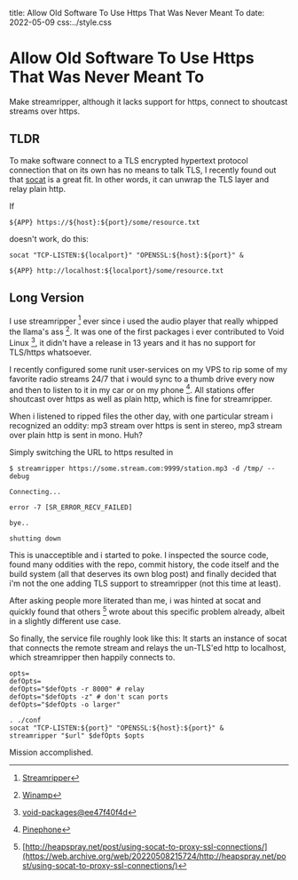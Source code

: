 title: Allow Old Software To Use Https That Was Never Meant To
date: 2022-05-09
css:../style.css

# Allow Old Software To Use Https That Was Never Meant To

Make streamripper, although it lacks support for https, connect to shoutcast
streams over https.

## TLDR

To make software connect to a TLS encrypted hypertext protocol connection that
on its own has no means to talk TLS, I recently found out that
[socat](http://www.dest-unreach.org/socat/) is a great fit.
In other words, it can unwrap the TLS layer and relay plain http.

If

	${APP} https://${host}:${port}/some/resource.txt

doesn't work, do this:

	socat "TCP-LISTEN:${localport}" "OPENSSL:${host}:${port}" &

	${APP} http://localhost:${localport}/some/resource.txt


## Long Version

I use streamripper [^streamripper] ever since i used the audio
player that really whipped the llama's ass [^winamp].
It was one of the first packages i ever contributed to Void Linux
[^streamripper-pr], it didn't have a release in 13 years and it has no support
for TLS/https whatsoever.

I recently configured some runit user-services on my VPS to rip some of my
favorite radio streams 24/7 that i would sync to a thumb drive every now and
then to listen to it in my car or on my phone [^phone].
All stations offer shoutcast over https as well as plain http, which is fine
for streamripper.

When i listened to ripped files the other day, with one particular stream i
recognized an oddity: mp3 stream over https is sent in stereo, mp3 stream over
plain http is sent in mono.
Huh?

Simply switching the URL to https resulted in

	$ streamripper https://some.stream.com:9999/station.mp3 -d /tmp/ --debug

	Connecting...

	error -7 [SR_ERROR_RECV_FAILED]

	bye..

	shutting down

This is unacceptible and i started to poke.
I inspected the source code, found many oddities with the repo, commit history,
the code itself and the build system (all that deserves its own blog post) and
finally decided that i'm not the one adding TLS support to streamripper (not
this time at least).

After asking people more literated than me, i was hinted at socat and quickly
found that others [^heapsprayblog] wrote about this specific problem already,
albeit in a slightly different use case.

So finally, the service file roughly look like this:
It starts an instance of socat that connects the remote stream and relays
the un-TLS'ed http to localhost, which streamripper then happily connects to.

	opts=
	defOpts=
	defOpts="$defOpts -r 8000" # relay
	defOpts="$defOpts -z" # don't scan ports
	defOpts="$defOpts -o larger"

	. ./conf
	socat "TCP-LISTEN:${port}" "OPENSSL:${host}:${port}" &
	streamripper "$url" $defOpts $opts

Mission accomplished.


[^heapsprayblog]: [http://heapspray.net/post/using-socat-to-proxy-ssl-connections/](https://web.archive.org/web/20220508215724/http://heapspray.net/post/using-socat-to-proxy-ssl-connections/)
[^phone]: [Pinephone](https://www.pine64.org/pinephone/)
[^streamripper-pr]: [void-packages@ee47f40f4d](https://github.com/void-linux/void-packages/commit/ee47f40f4d)
[^winamp]: [Winamp](https://web.archive.org/web/20050401094645/http://www.winamp.com/)
[^streamripper]: [Streamripper](http://streamripper.sourceforge.net/) 
